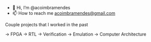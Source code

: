 - 👋 Hi, I’m @acoimbramendes
- 📫 How to reach me acoimbramendes@gmail.com

Couple projects that I worked in the past

-> FPGA
-> RTL
-> Verification
-> Emulation
-> Computer Architecture


<!---
acoimbramendes/acoimbramendes is a ✨ special ✨ repository because its `README.md` (this file) appears on your GitHub profile.
You can click the Preview link to take a look at your changes.
--->
